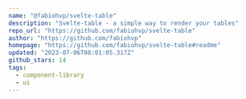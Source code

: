 ```yaml
---
name: "@fabiohvp/svelte-table"
description: "Svelte-table - a simple way to render your tables"
repo_url: "https://github.com/fabiohvp/svelte-table"
author: "https://github.com/fabiohvp"
homepage: "https://github.com/fabiohvp/svelte-table#readme"
updated: "2023-07-06T08:01:05.317Z"
github_stars: 14
tags: 
  - component-library
  - ui
---
```

